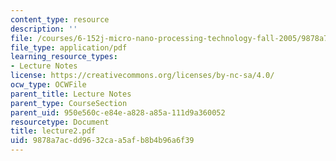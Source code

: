 ```yaml
---
content_type: resource
description: ''
file: /courses/6-152j-micro-nano-processing-technology-fall-2005/9878a7acdd9632caa5afb8b4b96a6f39_lecture2.pdf
file_type: application/pdf
learning_resource_types:
- Lecture Notes
license: https://creativecommons.org/licenses/by-nc-sa/4.0/
ocw_type: OCWFile
parent_title: Lecture Notes
parent_type: CourseSection
parent_uid: 950e560c-e84e-a828-a85a-111d9a360052
resourcetype: Document
title: lecture2.pdf
uid: 9878a7ac-dd96-32ca-a5af-b8b4b96a6f39
---
```

